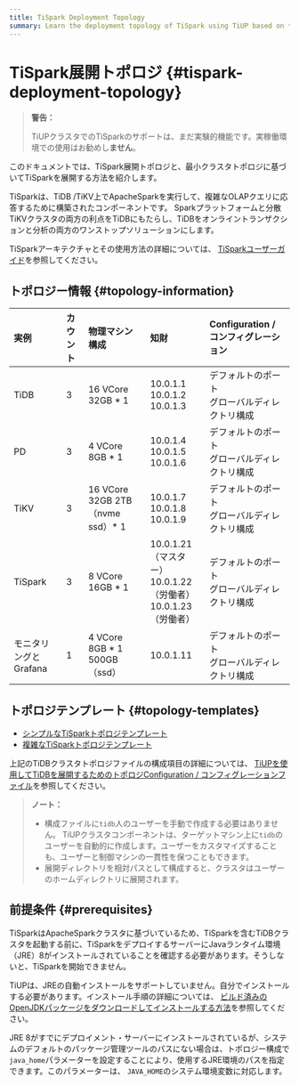 ```yaml
---
title: TiSpark Deployment Topology
summary: Learn the deployment topology of TiSpark using TiUP based on the minimal TiDB topology.
---
```


# TiSpark展開トポロジ {#tispark-deployment-topology}

> **警告：**
>
> TiUPクラスタでのTiSparkのサポートは、まだ実験的機能です。実稼働環境での使用はお勧めし**ません**。

このドキュメントでは、TiSpark展開トポロジと、最小クラスタトポロジに基づいてTiSparkを展開する方法を紹介します。

TiSparkは、TiDB /TiKV上でApacheSparkを実行して、複雑なOLAPクエリに応答するために構築されたコンポーネントです。 Sparkプラットフォームと分散TiKVクラスタの両方の利点をTiDBにもたらし、TiDBをオンライントランザクションと分析の両方のワンストップソリューションにします。

TiSparkアーキテクチャとその使用方法の詳細については、 [TiSparkユーザーガイド](/tispark-overview.md)を参照してください。

## トポロジー情報 {#topology-information}

| 実例             | カウント | 物理マシン構成                        | 知財                                                      | Configuration / コンフィグレーション  |
| :------------- | :--- | :----------------------------- | :------------------------------------------------------ | :-------------------------- |
| TiDB           | 3    | 16 VCore 32GB * 1              | 10.0.1.1<br/> 10.0.1.2<br/> 10.0.1.3                    | デフォルトのポート<br/>グローバルディレクトリ構成 |
| PD             | 3    | 4 VCore 8GB * 1                | 10.0.1.4<br/> 10.0.1.5<br/> 10.0.1.6                    | デフォルトのポート<br/>グローバルディレクトリ構成 |
| TiKV           | 3    | 16 VCore 32GB 2TB（nvme ssd）* 1 | 10.0.1.7<br/> 10.0.1.8<br/> 10.0.1.9                    | デフォルトのポート<br/>グローバルディレクトリ構成 |
| TiSpark        | 3    | 8 VCore 16GB * 1               | 10.0.1.21（マスター）<br/> 10.0.1.22（労働者）<br/> 10.0.1.23（労働者） | デフォルトのポート<br/>グローバルディレクトリ構成 |
| モニタリングとGrafana | 1    | 4 VCore 8GB * 1 500GB（ssd）     | 10.0.1.11                                               | デフォルトのポート<br/>グローバルディレクトリ構成 |

## トポロジテンプレート {#topology-templates}

-   [シンプルなTiSparkトポロジテンプレート](https://github.com/pingcap/docs/blob/master/config-templates/simple-tispark.yaml)
-   [複雑なTiSparkトポロジテンプレート](https://github.com/pingcap/docs/blob/master/config-templates/complex-tispark.yaml)

上記のTiDBクラスタトポロジファイルの構成項目の詳細については、 [TiUPを使用してTiDBを展開するためのトポロジConfiguration / コンフィグレーションファイル](/tiup/tiup-cluster-topology-reference.md)を参照してください。

> **ノート：**
>
> -   構成ファイルに`tidb`人のユーザーを手動で作成する必要はありません。 TiUPクラスタコンポーネントは、ターゲットマシン上に`tidb`のユーザーを自動的に作成します。ユーザーをカスタマイズすることも、ユーザーと制御マシンの一貫性を保つこともできます。
> -   展開ディレクトリを相対パスとして構成すると、クラスタはユーザーのホームディレクトリに展開されます。

## 前提条件 {#prerequisites}

TiSparkはApacheSparkクラスタに基づいているため、TiSparkを含むTiDBクラスタを起動する前に、TiSparkをデプロイするサーバーにJavaランタイム環境（JRE）8がインストールされていることを確認する必要があります。そうしないと、TiSparkを開始できません。

TiUPは、JREの自動インストールをサポートしていません。自分でインストールする必要があります。インストール手順の詳細については、 [ビルド済みのOpenJDKパッケージをダウンロードしてインストールする方法](https://openjdk.java.net/install/)を参照してください。

JRE 8がすでにデプロイメント・サーバーにインストールされているが、システムのデフォルトのパッケージ管理ツールのパスにない場合は、トポロジー構成で`java_home`パラメーターを設定することにより、使用するJRE環境のパスを指定できます。このパラメーターは、 `JAVA_HOME`のシステム環境変数に対応します。
